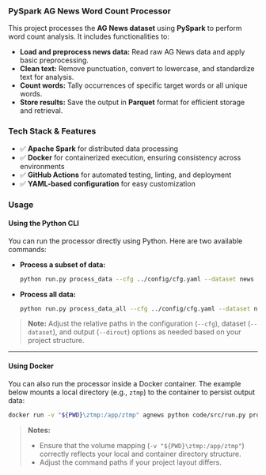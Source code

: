 
### **PySpark AG News Word Count Processor**

This project processes the **AG News dataset** using **PySpark** to perform word count analysis. It includes functionalities to:  
- **Load and preprocess news data:** Read raw AG News data and apply basic preprocessing.  
- **Clean text:** Remove punctuation, convert to lowercase, and standardize text for analysis.  
- **Count words:** Tally occurrences of specific target words or all unique words.  
- **Store results:** Save the output in **Parquet** format for efficient storage and retrieval.

### **Tech Stack & Features**  
- ✅ **Apache Spark** for distributed data processing  
- ✅ **Docker** for containerized execution, ensuring consistency across environments  
- ✅ **GitHub Actions** for automated testing, linting, and deployment  
- ✅ **YAML-based configuration** for easy customization

### **Usage**

#### **Using the Python CLI**

You can run the processor directly using Python. Here are two available commands:

- **Process a subset of data:**  
  ```bash
  python run.py process_data --cfg ../config/cfg.yaml --dataset news --dirout ../../output
  ```

- **Process all data:**  
  ```bash
  python run.py process_data_all --cfg ../config/cfg.yaml --dataset news --dirout ../../output
  ```

> **Note:** Adjust the relative paths in the configuration (`--cfg`), dataset (`--dataset`), and output (`--dirout`) options as needed based on your project structure.

---

#### **Using Docker**

You can also run the processor inside a Docker container. The example below mounts a local directory (e.g., `ztmp`) to the container to persist output data:

```bash
docker run -v "${PWD}\ztmp:/app/ztmp" agnews python code/src/run.py process_data_all --cfg code/config/cfg.yaml --dataset news --dirout ztmp/data
```

> **Notes:**
> - Ensure that the volume mapping (`-v "${PWD}\ztmp:/app/ztmp"`) correctly reflects your local and container directory structure.  
> - Adjust the command paths if your project layout differs.

